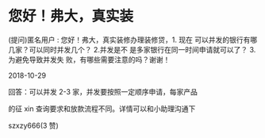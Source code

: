 # 您好！弗大，真实装

(提问)匿名用户 : 您好！弗大，真实装修办理装修贷，1\. 现在 可以并发的银行有哪几家？可以同时并发几个？ 2.并发是不 是多家银行在同一时间申请就可以了？ 3.为避免导致并发失 败，有哪些需要注意的吗？谢谢！

2018-10-29

回答：可以并发 2-3 家，并发要按照一定顺序申请，每家产品

的征 xin 查询要求和放款流程不同。详情可以和小助理沟通下

szxzy666(3 赞)